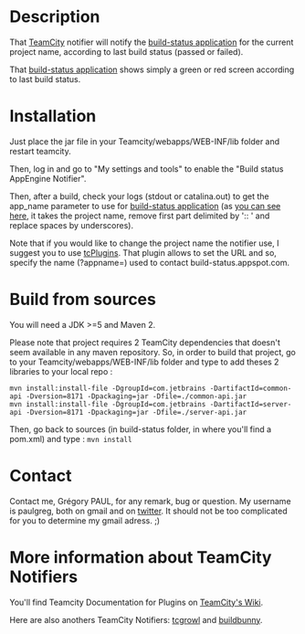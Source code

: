 # Description #
That [TeamCity](http://www.jetbrains.com/teamcity/) notifier will notify the [build-status application](http://build-status.appspot.com) for the current project name, according to last build status (passed or failed).

That [build-status application](http://build-status.appspot.com) shows simply a green or red screen according to last build status.

# Installation #

Just place the jar file in your Teamcity/webapps/WEB-INF/lib folder and restart teamcity.

Then, log in and go to "My settings and tools" to enable the "Build status AppEngine Notifier".

Then, after a build, check your logs (stdout or catalina.out) to get the app\_name parameter to use for [build-status application](http://build-status.appspot.com) (as [you can see here](http://code.google.com/p/buildstatusnotifier/source/browse/trunk/teamcity-notifier/src/main/java/org/buildstatus/WebNotifier.java#110), it takes the project name, remove first part delimited by ':: ' and replace spaces by underscores).

Note that if you would like to change the project name the notifier use, I suggest you to use [tcPlugins](http://netwolfuk.wordpress.com/teamcity-plugins/). That plugin allows to set the URL and so, specify the name (?appname=) used to contact build-status.appspot.com.

# Build from sources #

You will need a JDK >=5 and Maven 2.

Please note that project requires 2 TeamCity dependencies that doesn't seem available in any maven repository.
So, in order to build that project, go to your Teamcity/webapps/WEB-INF/lib folder and type to add theses 2 libraries to your local repo :
```
mvn install:install-file -DgroupId=com.jetbrains -DartifactId=common-api -Dversion=8171 -Dpackaging=jar -Dfile=./common-api.jar
mvn install:install-file -DgroupId=com.jetbrains -DartifactId=server-api -Dversion=8171 -Dpackaging=jar -Dfile=./server-api.jar
```

Then, go back to sources (in build-status folder, in where you'll find a pom.xml) and type :
`mvn install`

# Contact #
Contact me, Grégory PAUL, for any remark, bug or question.
My username is paulgreg, both on gmail and on [twitter](http://twitter.com/paulgreg).
It should not be too complicated for you to determine my gmail adress. ;)

# More information about TeamCity Notifiers #

You'll find Teamcity Documentation for Plugins on [TeamCity's Wiki](http://www.jetbrains.net/confluence/display/TCD4/Developing+TeamCity+Plugins).

Here are also anothers TeamCity Notifiers: [tcgrowl](http://code.google.com/p/tcgrowl/) and [buildbunny](http://code.google.com/p/buildbunny/).